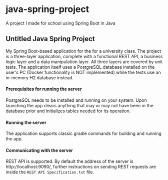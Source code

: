 # java-spring-project
A project I made for school using Spring Boot in Java
## Untitled Java Spring Project

My Spring Boot-based application for the for a university class.
The project is a three-layer application, complete with a functional REST API,
a business logic layer and a data manipulation layer. All three layers are
covered by unit tests. The application itself uses a PostgreSQL database installed
on the user's PC (Docker functionality is NOT implemented) while the tests use
an in-memory H2 database instead.

#### Prerequisites for running the server
PostgreSQL needs to be installed and running on your system.
Upon launching the app clears anything that may or may not have been
in the database prior and initializes tables needed for its operation.

#### Running the server
The application supports classic gradle commands for building and
running the app.

#### Communicating with the server
REST API is supported. By default the address of
the server is http://localhost:9090/, further
instructions on sending REST requests are inside
the `REST API Specification.txt` file.

